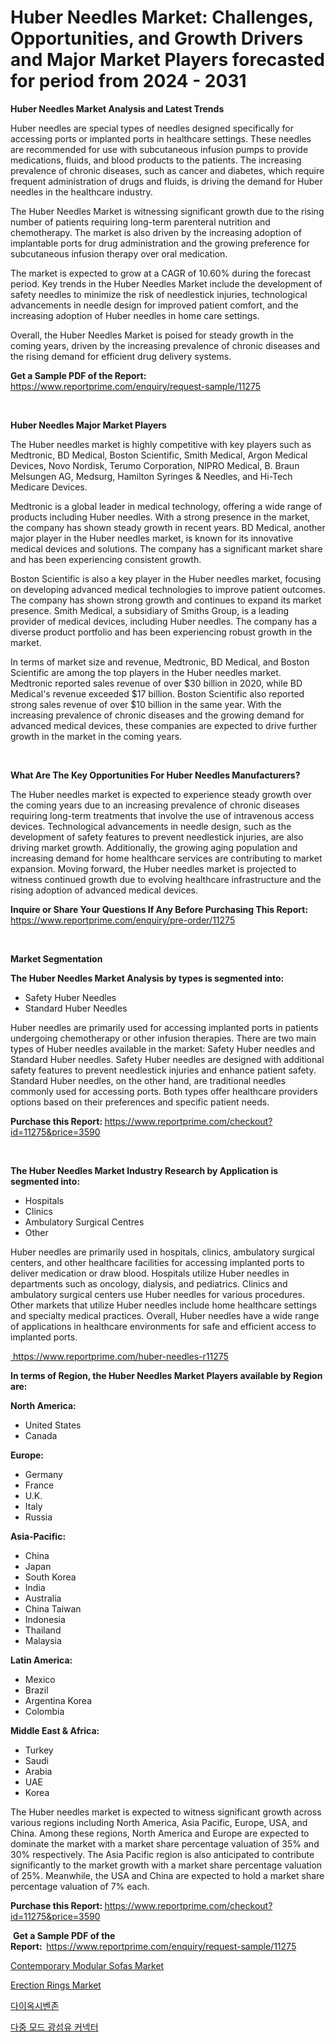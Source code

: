 <p><h1>Huber Needles Market: Challenges, Opportunities, and Growth Drivers and Major Market Players forecasted for period from 2024 - 2031</h1></p><p><strong>Huber Needles Market Analysis and Latest Trends</strong></p>
<p><p>Huber needles are special types of needles designed specifically for accessing ports or implanted ports in healthcare settings. These needles are recommended for use with subcutaneous infusion pumps to provide medications, fluids, and blood products to the patients. The increasing prevalence of chronic diseases, such as cancer and diabetes, which require frequent administration of drugs and fluids, is driving the demand for Huber needles in the healthcare industry.</p><p>The Huber Needles Market is witnessing significant growth due to the rising number of patients requiring long-term parenteral nutrition and chemotherapy. The market is also driven by the increasing adoption of implantable ports for drug administration and the growing preference for subcutaneous infusion therapy over oral medication.</p><p>The market is expected to grow at a CAGR of 10.60% during the forecast period. Key trends in the Huber Needles Market include the development of safety needles to minimize the risk of needlestick injuries, technological advancements in needle design for improved patient comfort, and the increasing adoption of Huber needles in home care settings.</p><p>Overall, the Huber Needles Market is poised for steady growth in the coming years, driven by the increasing prevalence of chronic diseases and the rising demand for efficient drug delivery systems.</p></p>
<p><strong>Get a Sample PDF of the Report:&nbsp;</strong> <a href="https://www.reportprime.com/enquiry/request-sample/11275">https://www.reportprime.com/enquiry/request-sample/11275</a></p>
<p>&nbsp;</p>
<p><strong>Huber Needles Major Market Players</strong></p>
<p><p>The Huber needles market is highly competitive with key players such as Medtronic, BD Medical, Boston Scientific, Smith Medical, Argon Medical Devices, Novo Nordisk, Terumo Corporation, NIPRO Medical, B. Braun Melsungen AG, Medsurg, Hamilton Syringes & Needles, and Hi-Tech Medicare Devices.</p><p>Medtronic is a global leader in medical technology, offering a wide range of products including Huber needles. With a strong presence in the market, the company has shown steady growth in recent years. BD Medical, another major player in the Huber needles market, is known for its innovative medical devices and solutions. The company has a significant market share and has been experiencing consistent growth.</p><p>Boston Scientific is also a key player in the Huber needles market, focusing on developing advanced medical technologies to improve patient outcomes. The company has shown strong growth and continues to expand its market presence. Smith Medical, a subsidiary of Smiths Group, is a leading provider of medical devices, including Huber needles. The company has a diverse product portfolio and has been experiencing robust growth in the market.</p><p>In terms of market size and revenue, Medtronic, BD Medical, and Boston Scientific are among the top players in the Huber needles market. Medtronic reported sales revenue of over $30 billion in 2020, while BD Medical's revenue exceeded $17 billion. Boston Scientific also reported strong sales revenue of over $10 billion in the same year. With the increasing prevalence of chronic diseases and the growing demand for advanced medical devices, these companies are expected to drive further growth in the market in the coming years.</p></p>
<p>&nbsp;</p>
<p><strong>What Are The Key Opportunities For Huber Needles Manufacturers?</strong></p>
<p><p>The Huber needles market is expected to experience steady growth over the coming years due to an increasing prevalence of chronic diseases requiring long-term treatments that involve the use of intravenous access devices. Technological advancements in needle design, such as the development of safety features to prevent needlestick injuries, are also driving market growth. Additionally, the growing aging population and increasing demand for home healthcare services are contributing to market expansion. Moving forward, the Huber needles market is projected to witness continued growth due to evolving healthcare infrastructure and the rising adoption of advanced medical devices.</p></p>
<p><strong>Inquire or Share Your Questions If Any Before Purchasing This Report:</strong> <a href="https://www.reportprime.com/enquiry/pre-order/11275">https://www.reportprime.com/enquiry/pre-order/11275</a></p>
<p>&nbsp;</p>
<p><strong>Market Segmentation</strong></p>
<p><strong>The Huber Needles Market Analysis by types is segmented into:</strong></p>
<p><ul><li>Safety Huber Needles</li><li>Standard Huber Needles</li></ul></p>
<p><p>Huber needles are primarily used for accessing implanted ports in patients undergoing chemotherapy or other infusion therapies. There are two main types of Huber needles available in the market: Safety Huber needles and Standard Huber needles. Safety Huber needles are designed with additional safety features to prevent needlestick injuries and enhance patient safety. Standard Huber needles, on the other hand, are traditional needles commonly used for accessing ports. Both types offer healthcare providers options based on their preferences and specific patient needs.</p></p>
<p><strong>Purchase this Report:&nbsp;</strong><a href="https://www.reportprime.com/checkout?id=11275&price=3590">https://www.reportprime.com/checkout?id=11275&price=3590</a></p>
<p>&nbsp;</p>
<p><strong>The Huber Needles Market Industry Research by Application is segmented into:</strong></p>
<p><ul><li>Hospitals</li><li>Clinics</li><li>Ambulatory Surgical Centres</li><li>Other</li></ul></p>
<p><p>Huber needles are primarily used in hospitals, clinics, ambulatory surgical centers, and other healthcare facilities for accessing implanted ports to deliver medication or draw blood. Hospitals utilize Huber needles in departments such as oncology, dialysis, and pediatrics. Clinics and ambulatory surgical centers use Huber needles for various procedures. Other markets that utilize Huber needles include home healthcare settings and specialty medical practices. Overall, Huber needles have a wide range of applications in healthcare environments for safe and efficient access to implanted ports.</p></p>
<p><a href="https://www.reportprime.com/huber-needles-r11275">&nbsp;https://www.reportprime.com/huber-needles-r11275</a></p>
<p><strong>In terms of Region, the Huber Needles Market Players available by Region are:</strong></p>
<p>
    <p> <strong> North America: </strong>
        <ul>
            <li>United States</li>
            <li>Canada</li>
        </ul>
        </p> 
    <p> <strong> Europe: </strong>
        <ul>
            <li>Germany</li>
            <li>France</li>
            <li>U.K.</li>
            <li>Italy</li>
            <li>Russia</li>
        </ul>
        </p> 
    <p> <strong> Asia-Pacific: </strong>
        <ul>
            <li>China</li>
            <li>Japan</li>
            <li>South Korea</li>
            <li>India</li>
            <li>Australia</li>
            <li>China Taiwan</li>
            <li>Indonesia</li>
            <li>Thailand</li>
            <li>Malaysia</li>
        </ul>
        </p> 
    <p> <strong> Latin America: </strong>
        <ul>
            <li>Mexico</li>
            <li>Brazil</li>
            <li>Argentina Korea</li>
            <li>Colombia</li>
        </ul>
        </p> 
    <p> <strong> Middle East & Africa: </strong>
        <ul>
            <li>Turkey</li>
            <li>Saudi</li>
            <li>Arabia</li>
            <li>UAE</li>
            <li>Korea</li>
        </ul>
    </p>
    </p>
<p><p>The Huber needles market is expected to witness significant growth across various regions including North America, Asia Pacific, Europe, USA, and China. Among these regions, North America and Europe are expected to dominate the market with a market share percentage valuation of 35% and 30% respectively. The Asia Pacific region is also anticipated to contribute significantly to the market growth with a market share percentage valuation of 25%. Meanwhile, the USA and China are expected to hold a market share percentage valuation of 7% each.</p></p>
<p><strong>Purchase this Report: </strong><a href="https://www.reportprime.com/checkout?id=11275&price=3590">https://www.reportprime.com/checkout?id=11275&price=3590</a></p>
<p>&nbsp;<strong>Get a Sample PDF of the Report:&nbsp;&nbsp;</strong><a href="https://www.reportprime.com/enquiry/request-sample/11275">https://www.reportprime.com/enquiry/request-sample/11275</a></p>
<p><strong></strong></p>
<p><p><a href="https://www.linkedin.com/pulse/contemporary-modular-sofas-market-key-successful-business-x7qqc?trackingId=nIMSY06aIHr3bFJ4SY5i8A%3D%3D">Contemporary Modular Sofas Market</a></p><p><a href="https://www.linkedin.com/pulse/erection-rings-market-size-outlook-forecast-2024-2031-sjdfc?trackingId=XDVtJoUoiwUtKSr%2F0JG3aQ%3D%3D">Erection Rings Market</a></p><p><a href="https://github.com/crfsywufhm81415/Market-Research-Report-List-1/blob/main/686781124012.md">다이옥시벤존</a></p><p><a href="https://medium.com/@jerrodhilll/%EB%A9%80%ED%8B%B0%EB%AA%A8%EB%93%9C-%EA%B4%91%EC%84%AC%EC%9C%A0-%EC%BB%A4%EB%84%A5%ED%84%B0-%EC%8B%9C%EC%9E%A5-%EC%A0%90%EC%9C%A0%EC%9C%A8-%EC%A7%84%ED%99%94-%EB%B0%8F-%EC%8B%9C%EC%9E%A5-%EC%84%B1%EC%9E%A5-%ED%8A%B8%EB%A0%8C%EB%93%9C-2024-2031-8c4b396845de">다중 모드 광섬유 커넥터</a></p></p>